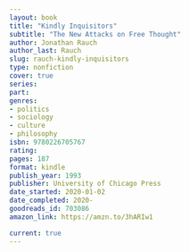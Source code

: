 ```yaml
---
layout: book
title: "Kindly Inquisitors"
subtitle: "The New Attacks on Free Thought"
author: Jonathan Rauch
author_last: Rauch
slug: rauch-kindly-inquisitors
type: nonfiction
cover: true
series: 
part: 
genres:
- politics
- sociology
- culture
- philosophy
isbn: 9780226705767
rating: 
pages: 187
format: kindle
publish_year: 1993
publisher: University of Chicago Press
date_started: 2020-01-02
date_completed: 2020-
goodreads_id: 703086
amazon_link: https://amzn.to/3hARIw1

current: true
---
```

